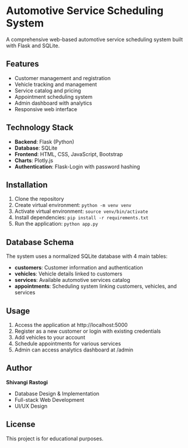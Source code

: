 # Automotive Service Scheduling System

A comprehensive web-based automotive service scheduling system built with Flask and SQLite.

## Features
- Customer management and registration
- Vehicle tracking and management
- Service catalog and pricing
- Appointment scheduling system
- Admin dashboard with analytics
- Responsive web interface

## Technology Stack
- **Backend**: Flask (Python)
- **Database**: SQLite
- **Frontend**: HTML, CSS, JavaScript, Bootstrap
- **Charts**: Plotly.js
- **Authentication**: Flask-Login with password hashing

## Installation
1. Clone the repository
2. Create virtual environment: `python -m venv venv`
3. Activate virtual environment: `source venv/bin/activate`
4. Install dependencies: `pip install -r requirements.txt`
5. Run the application: `python app.py`

## Database Schema
The system uses a normalized SQLite database with 4 main tables:
- **customers**: Customer information and authentication
- **vehicles**: Vehicle details linked to customers
- **services**: Available automotive services catalog
- **appointments**: Scheduling system linking customers, vehicles, and services

## Usage
1. Access the application at http://localhost:5000
2. Register as a new customer or login with existing credentials
3. Add vehicles to your account
4. Schedule appointments for various services
5. Admin can access analytics dashboard at /admin

## Author
**Shivangi Rastogi**
- Database Design & Implementation
- Full-stack Web Development
- UI/UX Design

## License
This project is for educational purposes.

